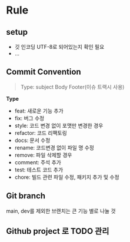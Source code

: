 # Rule

## setup
- 깃 인코딩 UTF-8로 되어있는지 확인 필요
- ...

## Commit Convention

> Type: subject
> Body
> Footer(이슈 트랙시 사용)

**Type**
- feat: 새로운 기능 추가
- fix: 버그 수정
- style: 코드 변경 없이 포맷만 변경한 경우
- refactor: 코드 리팩토링
- docs: 문서 수정
- rename: 코드변경 없이 파일 명 수정
- remove: 파일 삭제할 경우
- comment: 주석 추가
- test: 테스트 코드 추가
- chore: 빌드 관련 파일 수정, 패키지 추가 및 수정

## Git branch
main, dev를 제외한 브랜치는 큰 기능 별로 나눌 것

## Github project 로 TODO 관리


##

